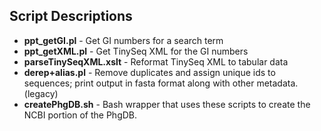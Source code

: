 ## Script Descriptions
* **ppt\_getGI.pl**	-	Get GI numbers for a search term
* **ppt\_getXML.pl**	-	Get TinySeq XML for the GI numbers
* **parseTinySeqXML.xslt**	-	Reformat TinySeq XML to tabular data
* **derep+alias.pl**	-	Remove duplicates and assign unique ids to sequences; print output in fasta format along with other metadata. (legacy)
* **createPhgDB.sh**	-	Bash wrapper that uses these scripts to create the NCBI portion of the PhgDB.
